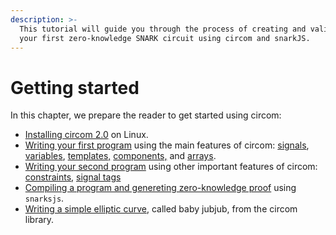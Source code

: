 ```yaml
---
description: >-
  This tutorial will guide you through the process of creating and validating
  your first zero-knowledge SNARK circuit using circom and snarkJS.
---
```


# Getting started

In this chapter, we prepare the reader to get started using circom:

* [Installing circom 2.0](installation.md) on Linux.
* [Writing your first program](our-first-circom-program.md) using the main features of circom: [signals](../intro/common-programming-concepts/signals/), [variables](../intro/common-programming-concepts/signals/variables-and-mutability.md), [templates,](../intro/common-programming-concepts/template/) [components,](../intro/common-programming-concepts/template/) and [arrays](../intro/common-programming-concepts/data-types.md).
* [Writing your second program](our-second-circom-program.md) using other important features of circom: [constraints](../intro/common-programming-concepts/constraint-generation.md), [signal tags](../intro/common-programming-concepts/signals/)
* [Compiling a program and genereting zero-knowledge proof](our-first-zero-knowledge-proof.md) using `snarksjs`.
* [Writing a simple elliptic curve](https://github.com/miguelis/circom-documentation/tree/df0e4047acd49626f29047cfd8ae09a50be68535/getting-started/the-baby-jubjub-elliptic-curve.md), called baby jubjub, from the circom library.

